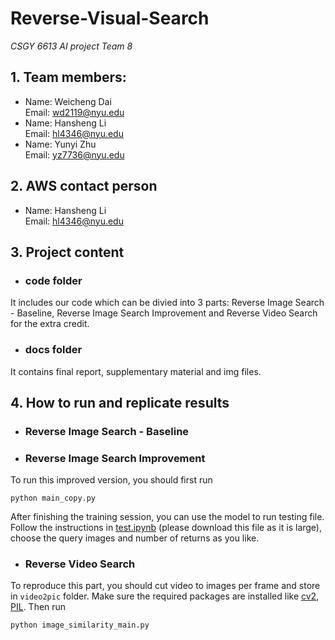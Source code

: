 # Reverse-Visual-Search
*CSGY 6613 AI project Team 8*
## 1. Team members:
* Name: Weicheng Dai  
Email: wd2119@nyu.edu
* Name: Hansheng Li  
Email: hl4346@nyu.edu
* Name: Yunyi Zhu  
Email: yz7736@nyu.edu
## 2. AWS contact person
* Name: Hansheng Li  
Email: hl4346@nyu.edu  
## 3. Project content
* ### code folder  
It includes our code which can be divied into 3 parts: Reverse Image Search - Baseline, Reverse Image Search Improvement and Reverse Video Search for the extra credit.
* ### docs folder  
It contains final report, supplementary material and img files.
## 4. How to run and replicate results  
* ### Reverse Image Search - Baseline  

* ### Reverse Image Search Improvement   
To run this improved version, you should first run
```
python main_copy.py
```
After finishing the training session, you can use the model to run testing file. Follow the instructions in [test.ipynb](https://github.com/Joey-99/Reverse-Visual-Search/blob/master/weicheng/code/test.ipynb) (please download this file as it is large), choose the query images and number of returns as you like.

* ### Reverse Video Search  
To reproduce this part, you should cut video to images per frame and store in `video2pic` folder. Make sure the required packages are installed like [cv2](https://pypi.org/project/opencv-python/), [PIL](https://pillow.readthedocs.io/en/stable/installation.html). Then run
```
python image_similarity_main.py
```

